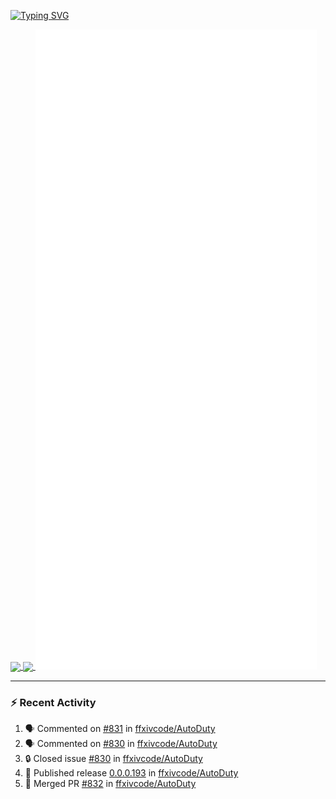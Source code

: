 [![Typing SVG](https://readme-typing-svg.demolab.com?font=Fira+Code&duration=1000&pause=1000&multiline=true&repeat=false&width=435&lines=Simon+Latusek+%7C+Gameplay+Engineer)](https://git.io/typing-svg)

<a href="https://github.com/anuraghazra/github-readme-stats">
  <img height=200 align="center" src="https://github-readme-stats.vercel.app/api?username=erdelf&theme=radical" />
</a>
<a href="https://github.com/anuraghazra/convoychat">
  <img height=200 align="center" src="https://streak-stats.demolab.com?user=erdelf&theme=radical&mode=weekly" />
</a>

<picture>
  <img src="/github-metrics.svg" alt="Metrics">
</picture>

---

### :zap: Recent Activity
<!--START_SECTION:activity-->
1. 🗣 Commented on [#831](https://github.com/ffxivcode/AutoDuty/issues/831#issuecomment-2708085486) in [ffxivcode/AutoDuty](https://github.com/ffxivcode/AutoDuty)
2. 🗣 Commented on [#830](https://github.com/ffxivcode/AutoDuty/issues/830#issuecomment-2708084653) in [ffxivcode/AutoDuty](https://github.com/ffxivcode/AutoDuty)
3. 🔒 Closed issue [#830](https://github.com/ffxivcode/AutoDuty/issues/830) in [ffxivcode/AutoDuty](https://github.com/ffxivcode/AutoDuty)
4. 🚀 Published release [0.0.0.193](https://github.com/ffxivcode/AutoDuty/releases/tag/0.0.0.193) in [ffxivcode/AutoDuty](https://github.com/ffxivcode/AutoDuty)
5. 🎉 Merged PR [#832](https://github.com/ffxivcode/AutoDuty/pull/832) in [ffxivcode/AutoDuty](https://github.com/ffxivcode/AutoDuty)
<!--END_SECTION:activity-->

<!--
**erdelf/erdelf** is a ✨ _special_ ✨ repository because its `README.md` (this file) appears on your GitHub profile.

Here are some ideas to get you started:

- 🔭 I’m currently working on ...
- 🌱 I’m currently learning ...
- 👯 I’m looking to collaborate on ...
- 🤔 I’m looking for help with ...
- 💬 Ask me about ...
- 📫 How to reach me: ...
- 😄 Pronouns: ...
- ⚡ Fun fact: ...
-->
